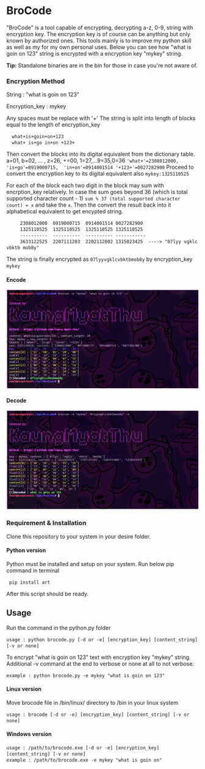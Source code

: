 # BroCode
   "BroCode" is a tool capable of encrypting, decrypting a-z, 0-9, string with encryption key. The encryption key is of course can be anything but only known by authorized ones. This tools mainly is to improve my python skill as well as my for my own personal uses. Below you can see how "what is goin on 123" string is encrypted with a encryption key "mykey" string. 
   
**Tip:** Standalone binaries are in the bin for those in case you're not aware of.

### Encryption Method

  String : "what is goin on 123"
 
  Encryption_key : mykey
  
  Any spaces must be replace with '+' The string is split into length of blocks equal to the length of encryption_key
  ```
    what+is+goin+on+123
    what+ is+go in+on +123+
  ```
  Then convert the blocks into its digital equivalent from the dictionary table. a=01, b=02, ... , z=26, +=00, 1=27,...9=35,0=36
    ```'what+'=2308012000, 'is+go'=0919000715,  'in+on'=0914001514 '+123+'=0027282900```
  Proceed to convert the encryption key to its digital equivalent also
    ``` mykey:1325110525 ```
    
  For each of the block each two digit in the block may sum with encrption_key relatively. In case the sum goes beyond 36 (which is total supported character count - 1) ``` sum % 37 (total supported character count) = x ``` and take the ```x```. Then the convert the result back into it alphabetical equivalent to get encypted string.
   ```
        2308012000  0919000715  0914001514 0027282900
        1325110525  1325110525  1325110525 1325110525
        ----------  ----------  ---------- -----------
        3633122525  2207111203  2202112002 1315023425  ----> "07lyy vgklc vbktb mob8y"
   ```
   The string is finally encrypted as ```07lyyvgklcvbktbmob8y``` by encryption_key ```mykey```
   
#### Encode
   ![image of encode](https://github.com/kaung-myat-thu/BroCode/blob/master/images/encode.png)
   
#### Decode
   ![image of decode](https://github.com/kaung-myat-thu/BroCode/blob/master/images/decode.png)
    
### Requirement & Installation
  Clone this repository to your system in your desire folder.

  #### Python version
  Python must be installed and setup on your system. Run below pip command in terminal
  ```
   pip install art
   ```
  After this script should be ready. 
  
## Usage
  Run the command in the python.py folder
```
usage : python brocode.py [-d or -e] [encryption_key] [content_string] [-v or none]
```
  
  To encrypt "what is goin on 123" text with encryption key "mykey" string. Additional -v command at the end to verbose or none at all to not verbose. 
  
```
example : python brocode.py -e mykey "what is goin on 123" 
```


 #### Linux version
 
   Move brocode file in /bin/linux/ directory to /bin in your linux system
```
usage : brocode [-d or -e] [encryption_key] [content_string] [-v or none]
```
#### Windows version
```
usage : /path/to/brocode.exe [-d or -e] [encryption_key] [content_string] [-v or none]
example : /path/to/brocode.exe -e mykey "what is goin on" 
```
